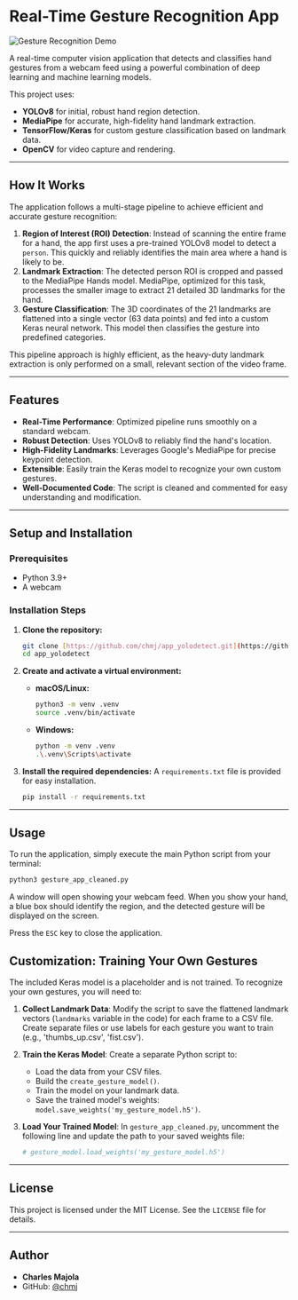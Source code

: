 # Real-Time Gesture Recognition App

![Gesture Recognition Demo](https://placehold.co/600x400/2d3748/ffffff?text=Add+a+GIF+of+the+app+in+action+here)

A real-time computer vision application that detects and classifies hand gestures from a webcam feed using a powerful combination of deep learning and machine learning models.

This project uses:
- **YOLOv8** for initial, robust hand region detection.
- **MediaPipe** for accurate, high-fidelity hand landmark extraction.
- **TensorFlow/Keras** for custom gesture classification based on landmark data.
- **OpenCV** for video capture and rendering.

---

## How It Works

The application follows a multi-stage pipeline to achieve efficient and accurate gesture recognition:

1.  **Region of Interest (ROI) Detection**: Instead of scanning the entire frame for a hand, the app first uses a pre-trained YOLOv8 model to detect a `person`. This quickly and reliably identifies the main area where a hand is likely to be.
2.  **Landmark Extraction**: The detected person ROI is cropped and passed to the MediaPipe Hands model. MediaPipe, optimized for this task, processes the smaller image to extract 21 detailed 3D landmarks for the hand.
3.  **Gesture Classification**: The 3D coordinates of the 21 landmarks are flattened into a single vector (63 data points) and fed into a custom Keras neural network. This model then classifies the gesture into predefined categories.

This pipeline approach is highly efficient, as the heavy-duty landmark extraction is only performed on a small, relevant section of the video frame.

---

## Features

- **Real-Time Performance**: Optimized pipeline runs smoothly on a standard webcam.
- **Robust Detection**: Uses YOLOv8 to reliably find the hand's location.
- **High-Fidelity Landmarks**: Leverages Google's MediaPipe for precise keypoint detection.
- **Extensible**: Easily train the Keras model to recognize your own custom gestures.
- **Well-Documented Code**: The script is cleaned and commented for easy understanding and modification.

---

## Setup and Installation

### Prerequisites

- Python 3.9+
- A webcam

### Installation Steps

1.  **Clone the repository:**
    ```bash
    git clone [https://github.com/chmj/app_yolodetect.git](https://github.com/chmj/app_yolodetect.git)
    cd app_yolodetect
    ```

2.  **Create and activate a virtual environment:**
    - **macOS/Linux:**
      ```bash
      python3 -m venv .venv
      source .venv/bin/activate
      ```
    - **Windows:**
      ```bash
      python -m venv .venv
      .\.venv\Scripts\activate
      ```

3.  **Install the required dependencies:**
    A `requirements.txt` file is provided for easy installation.
    ```bash
    pip install -r requirements.txt
    ```

---

## Usage

To run the application, simply execute the main Python script from your terminal:

```bash
python3 gesture_app_cleaned.py
```

A window will open showing your webcam feed. When you show your hand, a blue box should identify the region, and the detected gesture will be displayed on the screen.

Press the `ESC` key to close the application.

## Customization: Training Your Own Gestures

The included Keras model is a placeholder and is not trained. To recognize your own gestures, you will need to:

1.  **Collect Landmark Data**: Modify the script to save the flattened landmark vectors (`landmarks` variable in the code) for each frame to a CSV file. Create separate files or use labels for each gesture you want to train (e.g., 'thumbs_up.csv', 'fist.csv').

2.  **Train the Keras Model**: Create a separate Python script to:
    - Load the data from your CSV files.
    - Build the `create_gesture_model()`.
    - Train the model on your landmark data.
    - Save the trained model's weights: `model.save_weights('my_gesture_model.h5')`.

3.  **Load Your Trained Model**: In `gesture_app_cleaned.py`, uncomment the following line and update the path to your saved weights file:
    ```python
    # gesture_model.load_weights('my_gesture_model.h5')
    ```

---

## License

This project is licensed under the MIT License. See the `LICENSE` file for details.

---

## Author

- **Charles Majola**
- GitHub: [@chmj](https://github.com/chmj)
